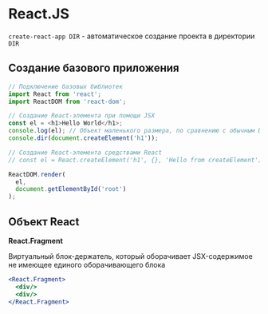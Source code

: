 # React.JS

`create-react-app DIR` - автоматическое создание проекта в директории `DIR`

## Создание базового приложения

```javascript
// Подключение базовых библиотек
import React from 'react';
import ReactDOM from 'react-dom';

// Создание React-элемента при помощи JSX
const el = <h1>Hello World</h1>;
console.log(el); // Объект маленького размера, по сравнению с обычным DOM-объектом
console.dir(document.createElement('h1'));

// Создание React-элемента средствами React
// const el = React.createElement('h1', {}, 'Hello from createElement');

ReactDOM.render(
  el,
  document.getElementById('root')
);
```

## Объект React

**React.Fragment**

Виртуальный блок-держатель, который оборачивает JSX-содержимое не имеющее единого оборачивающего блока

```jsx
<React.Fragment>
  <div/>
  <div/>
</React.Fragment>
```